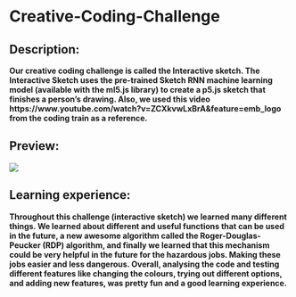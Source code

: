 # Creative-Coding-Challenge 

## __Description:__
<p><b>Our creative coding challenge is called the Interactive sketch. The Interactive Sketch uses the pre-trained Sketch RNN machine learning model (available with the ml5.js library) to create a p5.js sketch that finishes a person’s drawing. Also, we used this video https://www.youtube.com/watch?v=ZCXkvwLxBrA&amp;feature=emb_logo from the coding train as a reference.</b></p>

## __Preview:__
<img src = "https://magenta.tensorflow.org/assets/sketch_rnn_demo/img/sketch_garden.gif">

## __Learning experience:__
<p><b>Throughout this challenge (interactive sketch) we learned many different things. We learned about different and useful functions that can be used in the future, a new awesome algorithm called the Roger-Douglas-Peucker (RDP) algorithm, and finally we learned that this mechanism could be very helpful in the future for the hazardous jobs. Making these jobs easier and less dangerous. Overall, analysing the code and testing different features like changing the colours, trying out different options, and adding new features, was pretty fun and a good learning experience. 
</b></p>
